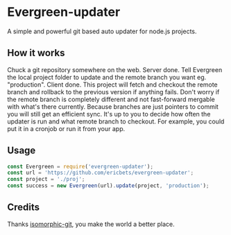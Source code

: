 Evergreen-updater
===================
A simple and powerful git based auto updater for node.js projects.

How it works
------------
Chuck a git repository somewhere on the web. Server done. Tell Evergreen the local project folder to update and the remote branch you want eg. "production". Client done. This project will fetch and checkout the remote branch and rollback to the previous version if anything fails. Don't worry if the remote branch is completely different and not fast-forward mergable with what's there currently. Because branches are just pointers to commit you will still get an efficient sync. It's up to you to decide how often the updater is run and what remote branch to checkout. For example, you could put it in a cronjob or run it from your app.

Usage
-------
```js
const Evergreen = require('evergreen-updater');
const url = 'https://github.com/ericbets/evergreen-updater';
const project = './proj';
const success = new Evergreen(url).update(project, 'production');
```

Credits
-------
Thanks [isomorphic-git](https://github.com/isomorphic-git/isomorphic-git), you make the world a better place. 
